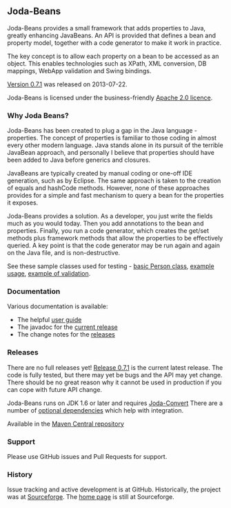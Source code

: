 Joda-Beans
------------

Joda-Beans provides a small framework that adds properties to Java, greatly enhancing JavaBeans.
An API is provided that defines a bean and property model, together with a code generator to make it work in practice.

The key concept is to allow each property on a bean to be accessed as an object.
This enables technologies such as XPath, XML conversion, DB mappings, WebApp validation and Swing bindings.

[Version 0.7.1](https://sourceforge.net/projects/joda-beans/files/joda-beans/0.7.1/) was released on 2013-07-22.

Joda-Beans is licensed under the business-friendly [Apache 2.0 licence](https://github.com/JodaOrg/joda-beans/blob/master/LICENSE.txt).


### Why Joda Beans?

Joda-Beans has been created to plug a gap in the Java language - properties.
The concept of properties is familiar to those coding in almost every other modern language.
Java stands alone in its pursuit of the terrible JavaBean approach, and personally I believe that
properties should have been added to Java before generics and closures.

JavaBeans are typically created by manual coding or one-off IDE generation, such as by Eclipse.
The same approach is taken to the creation of equals and hashCode methods.
However, none of these approaches provides for a simple and fast mechanism to query a bean for the properties it exposes.

Joda-Beans provides a solution. As a developer, you just write the fields much as you would today.
Then you add annotations to the bean and properties.
Finally, you run a code generator, which creates the get/set methods plus framework methods that allow the properties
to be effectively queried.
A key point is that the code generator may be run again and again on the Java file, and is non-destructive.

See these sample classes used for testing -
[basic Person class](https://github.com/JodaOrg/joda-beans/blob/v0.7.1/src/test/java/org/joda/beans/gen/Person.java#L43),
[example usage](https://github.com/JodaOrg/joda-beans/blob/v0.7.1/src/test/java/org/joda/beans/Examples.java#L25),
[example of validation](https://github.com/JodaOrg/joda-beans/blob/v0.7.1/src/test/java/org/joda/beans/gen/ValidateBean.java#L38).


### Documentation
Various documentation is available:

* The helpful [user guide](http://joda-beans.sourceforge.net/userguide.html)
* The javadoc for the [current release](http://joda-beans.sourceforge.net/apidocs/index.html)
* The change notes for the [releases](http://joda-beans.sourceforge.net/changes-report.html)


### Releases
There are no full releases yet!
[Release 0.7.1](http://sourceforge.net/projects/joda-beans/files/joda-beans/0.7.1/) is the current latest release.
The code is fully tested, but there may yet be bugs and the API may yet change.
There should be no great reason why it cannot be used in production if you can cope with future API change.

Joda-Beans runs on JDK 1.6 or later and requires [Joda-Convert](https://github.com/JodaOrg/joda-convert/)
There are a number of [optional dependencies](http://joda-convert.sourceforge.net/dependencies.html) which help with integration.

Available in the [Maven Central repository](http://search.maven.org/#artifactdetails|org.joda|joda-beans|0.7.1|jar)


### Support
Please use GitHub issues and Pull Requests for support.


### History
Issue tracking and active development is at GitHub.
Historically, the project was at [Sourceforge](https://sourceforge.net/projects/joda-beans/).
The [home page](http://joda-beans.sourceforge.net/) is still at Sourceforge.
